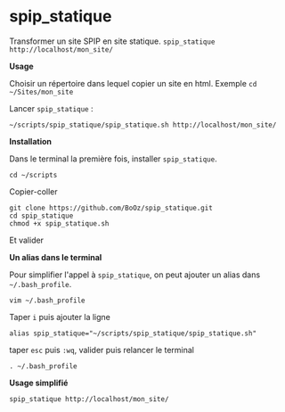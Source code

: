 # spip_statique
Transformer un site SPIP en site statique.
`spip_statique http://localhost/mon_site/`

**Usage**

Choisir un répertoire dans lequel copier un site en html. 
Exemple `cd ~/Sites/mon_site`

Lancer `spip_statique` :
```
~/scripts/spip_statique/spip_statique.sh http://localhost/mon_site/
```

**Installation**

Dans le terminal la première fois, installer `spip_statique`.
```
cd ~/scripts
```
Copier-coller
```
git clone https://github.com/BoOz/spip_statique.git
cd spip_statique
chmod +x spip_statique.sh
```

Et valider

**Un alias dans le terminal**

Pour simplifier l'appel à `spip_statique`, on peut ajouter un alias dans `~/.bash_profile`.

```
vim ~/.bash_profile
```
Taper `i` puis ajouter la ligne

```
alias spip_statique="~/scripts/spip_statique/spip_statique.sh"
```
taper `esc` puis `:wq`, valider puis relancer le terminal
```
. ~/.bash_profile
```


**Usage simplifié**

```
spip_statique http://localhost/mon_site/
```

